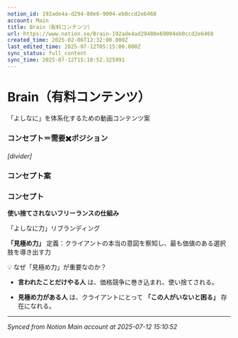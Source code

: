 ```yaml
---
notion_id: 192ade4a-d294-80e6-9094-eb0ccd2e6468
account: Main
title: Brain（有料コンテンツ）
url: https://www.notion.so/Brain-192ade4ad29480e69094eb0ccd2e6468
created_time: 2025-02-06T12:32:00.000Z
last_edited_time: 2025-07-12T05:15:00.000Z
sync_status: full_content
sync_time: 2025-07-12T15:10:52.325991
---
```


# Brain（有料コンテンツ）

「よしなに」を体系化するための動画コンテンツ案

### コンセプト＝需要✖️ポジション

*[divider]*

### コンセプト案

### コンセプト

**使い捨てされないフリーランスの仕組み**

「よしなに力」リブランディング

**「見極め力」**
定義：クライアントの本当の意図を察知し、最も価値のある選択肢を導き出す力

💡 なぜ「見極め力」が重要なのか？

- **言われたことだけやる人** は、価格競争に巻き込まれ、使い捨てされる。

- **見極め力がある人** は、クライアントにとって **「この人がいないと困る」** 存在になれる。


---

*Synced from Notion Main account at 2025-07-12 15:10:52*
